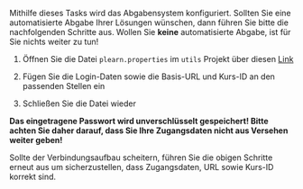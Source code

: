 Mithilfe dieses Tasks wird das Abgabensystem konfiguriert.
Sollten Sie eine automatisierte Abgabe Ihrer Lösungen wünschen, dann führen Sie bitte die nachfolgenden Schritte aus.
Wollen Sie __keine__ automatisierte Abgabe, ist für Sie nichts weiter zu tun!

1. Öffnen Sie die Datei `plearn.properties` im `utils` Projekt über diesen <a href="psi_element:///util/src/test/resources/plearn.properties">Link</a>

1. Fügen Sie die Login-Daten sowie die Basis-URL und Kurs-ID an den passenden Stellen ein

1. Schließen Sie die Datei wieder

__Das eingetragene Passwort wird unverschlüsselt gespeichert! Bitte achten Sie daher darauf, dass Sie Ihre Zugangsdaten nicht aus Versehen weiter geben!__

Sollte der Verbindungsaufbau scheitern, führen Sie die obigen Schritte erneut aus um sicherzustellen, dass Zugangsdaten, URL sowie Kurs-ID korrekt sind.
